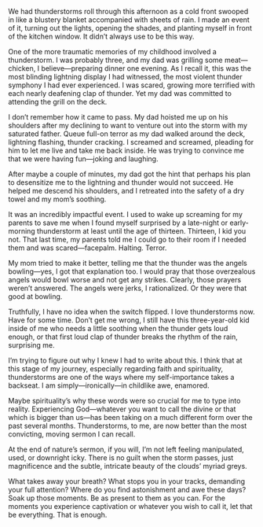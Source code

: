 We had thunderstorms roll through this afternoon as a cold front swooped in like a blustery blanket accompanied with sheets of rain. I made an event of it, turning out the lights, opening the shades, and planting myself in front of the kitchen window. It didn’t always use to be this way.

One of the more traumatic memories of my childhood involved a thunderstorm. I was probably three, and my dad was grilling some meat—chicken, I believe—preparing dinner one evening. As I recall it, this was the most blinding lightning display I had witnessed, the most violent thunder symphony I had ever experienced. I was scared, growing more terrified with each nearly deafening clap of thunder. Yet my dad was committed to attending the grill on the deck.

I don’t remember how it came to pass. My dad hoisted me up on his shoulders after my declining to want to venture out into the storm with my saturated father. Queue full-on terror as my dad walked around the deck, lightning flashing, thunder cracking. I screamed and screamed, pleading for him to let me live and take me back inside. He was trying to convince me that we were having fun—joking and laughing.

After maybe a couple of minutes, my dad got the hint that perhaps his plan to desensitize me to the lightning and thunder would not succeed. He helped me descend his shoulders, and I retreated into the safety of a dry towel and my mom’s soothing.

It was an incredibly impactful event. I used to wake up screaming for my parents to save me when I found myself surprised by a late-night or early-morning thunderstorm at least until the age of thirteen. Thirteen, I kid you not. That last time, my parents told me I could go to their room if I needed them and was scared—facepalm. Halting. Terror.

My mom tried to make it better, telling me that the thunder was the angels bowling—yes, I got that explanation too. I would pray that those overzealous angels would bowl worse and not get any strikes. Clearly, those prayers weren’t answered. The angels were jerks, I rationalized. Or they were that good at bowling.

Truthfully, I have no idea when the switch flipped. I love thunderstorms now. Have for some time. Don’t get me wrong, I still have this three-year-old kid inside of me who needs a little soothing when the thunder gets loud enough, or that first loud clap of thunder breaks the rhythm of the rain, surprising me.

I’m trying to figure out why I knew I had to write about this. I think that at this stage of my journey, especially regarding faith and spirituality, thunderstorms are one of the ways where my self-importance takes a backseat. I am simply—ironically—in childlike awe, enamored.

Maybe spirituality’s why these words were so crucial for me to type into reality. Experiencing God—whatever you want to call the divine or that which is bigger than us—has been taking on a much different form over the past several months. Thunderstorms, to me, are now better than the most convicting, moving sermon I can recall.

At the end of nature’s sermon, if you will, I’m not left feeling manipulated, used, or downright icky. There is no guilt when the storm passes, just magnificence and the subtle, intricate beauty of the clouds’ myriad greys.

What takes away your breath? What stops you in your tracks, demanding your full attention? Where do you find astonishment and awe these days? Soak up those moments. Be as present to them as you can. For the moments you experience captivation or whatever you wish to call it, let that be everything. That is enough.